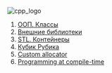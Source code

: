 ![cpp_logo](https://user-images.githubusercontent.com/89847233/162435407-2781928e-cae4-4d22-bda7-69b45b1310b4.png)

1. [ООП. Классы](https://github.com/tkhapchaev/ITMO-Programming-Cpp/tree/master/Lab%201%20(OOP%20basics)) 
2. [Внешние библиотеки](https://github.com/tkhapchaev/ITMO-Programming-Cpp/tree/master/Lab%202%20(External%20libraries)) 
3. [STL. Контейнеры](https://github.com/tkhapchaev/ITMO-Programming-Cpp/tree/master/Lab%203%20(STL%20containers)) 
4. [Кубик Рубика](https://github.com/tkhapchaev/ITMO-Programming-Cpp/tree/master/Lab%204%20(Rubiks%20Cube)) 
5. [Custom allocator](https://github.com/tkhapchaev/ITMO-Programming-Cpp/tree/master/Lab%205%20(Custom%20allocator)) 
6. [Programming at compile-time](https://github.com/tkhapchaev/ITMO-Programming-Cpp/tree/master/Lab%206%20(Programming%20at%20compile-time))
